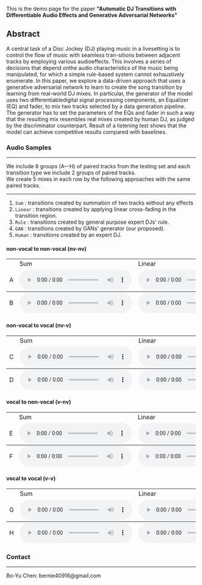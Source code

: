 This is the demo page for the paper **"Automatic DJ Transitions with Differentiable Audio Effects and Generative Adversarial Networks"**



## Abstract
A central task of a Disc Jockey (DJ) playing music in a livesetting  is  to  control  the  flow  of  music  with  seamless  tran-sitions between adjacent tracks by employing various audioeffects. This  involves  a  series  of  decisions  that  depend  onthe audio characteristics of the music being manipulated, for which a simple rule-based system cannot exhaustively enumerate. In this paper, we explore a data-driven approach that uses a generative adversarial  network to learn to create  the song  transition by learning from real-world  DJ  mixes. In particular, the generator of the model uses two differentiabledigital signal processing components, an Equalizer (EQ) and fader, to mix two tracks selected by a data generation pipeline. The generator has to set the parameters of the EQs and fader in such a way that the resulting mix resembles real mixes created by human DJ, as judged by the discriminator counterpart. Result of a listening test shows that the model can achieve competitive results compared with baselines.

### Audio Samples

<hr>
We include 8 groups (A–-H) of paired tracks from the testing set and each transition type we include 2 groups of paired tracks. <br>
We create 5 mixes in each row by the following approaches with the same paired tracks.     
<hr>

1. `Sum`    : transitions created by summation of two tracks without any effects
2. `Linear` : transitions created by applying linear cross-fading in the transition region.
3. `Rule`   : transitions created by general purpose expert DJs' rule.
4. `GAN`    : transitions created by GANs' generator (our proposed).
5. `Human`  : transitions created by an expert DJ.




#### non-vocal to non-vocal (nv-nv)

<table class="audio-table">
  <tbody>
    <tr>
      <td></td>
      <td>Sum</td>
      <td>Linear</td>
      <td>Rule</td>
      <td>GAN</td>
      <td>Human</td>
    </tr>
    <tr>
      <td>A</td>
      <td><audio controls=""><source src="./assets/audios/1/sum.wav" type="audio/mpeg" /></audio></td>
      <td><audio controls=""><source src="./assets/audios/1/linear.wav" type="audio/mpeg" /></audio></td>
      <td><audio controls=""><source src="./assets/audios/1/rule.wav" type="audio/mpeg" /></audio></td>
      <td><audio controls=""><source src="./assets/audios/1/gan.wav" type="audio/mpeg" /></audio></td>
      <td><audio controls=""><source src="./assets/audios/1/human.wav" type="audio/mpeg" /></audio></td>
    </tr>
  </tbody>
  <tfoot>
    <tr>
      <td>B</td>
      <td><audio controls=""><source src="./assets/audios/2/sum.wav" type="audio/mpeg" /></audio></td>
      <td><audio controls=""><source src="./assets/audios/2/linear.wav" type="audio/mpeg" /></audio></td>
      <td><audio controls=""><source src="./assets/audios/2/rule.wav" type="audio/mpeg" /></audio></td>
      <td><audio controls=""><source src="./assets/audios/2/gan.wav" type="audio/mpeg" /></audio></td>
      <td><audio controls=""><source src="./assets/audios/2/human.wav" type="audio/mpeg" /></audio></td>
    </tr>
  </tfoot>
</table>

#### non-vocal to vocal (nv-v)

<table class="audio-table">
  <tbody>
    <tr>
      <td></td>
      <td>Sum</td>
      <td>Linear</td>
      <td>Rule</td>
      <td>GAN</td>
      <td>Human</td>
    </tr>
    <tr>
      <td>C</td>
      <td><audio controls=""><source src="./assets/audios/3/sum.wav" type="audio/mpeg" /></audio></td>
      <td><audio controls=""><source src="./assets/audios/3/linear.wav" type="audio/mpeg" /></audio></td>
      <td><audio controls=""><source src="./assets/audios/3/rule.wav" type="audio/mpeg" /></audio></td>
      <td><audio controls=""><source src="./assets/audios/3/gan.wav" type="audio/mpeg" /></audio></td>
      <td><audio controls=""><source src="./assets/audios/3/human.wav" type="audio/mpeg" /></audio></td>
    </tr>
  </tbody>
  <tfoot>
    <tr>
      <td>D</td>
      <td><audio controls=""><source src="./assets/audios/4/sum.wav" type="audio/mpeg" /></audio></td>
      <td><audio controls=""><source src="./assets/audios/4/linear.wav" type="audio/mpeg" /></audio></td>
      <td><audio controls=""><source src="./assets/audios/4/rule.wav" type="audio/mpeg" /></audio></td>
      <td><audio controls=""><source src="./assets/audios/4/gan.wav" type="audio/mpeg" /></audio></td>
      <td><audio controls=""><source src="./assets/audios/4/human.wav" type="audio/mpeg" /></audio></td>
    </tr>
  </tfoot>
</table>



#### vocal to non-vocal (v-nv)

<table class="audio-table">
  <tbody>
    <tr>
      <td></td>
      <td>Sum</td>
      <td>Linear</td>
      <td>Rule</td>
      <td>GAN</td>
      <td>Human</td>
    </tr>
    <tr>
      <td>E</td>
      <td><audio controls=""><source src="./assets/audios/5/sum.wav" type="audio/mpeg" /></audio></td>
      <td><audio controls=""><source src="./assets/audios/5/linear.wav" type="audio/mpeg" /></audio></td>
      <td><audio controls=""><source src="./assets/audios/5/rule.wav" type="audio/mpeg" /></audio></td>
      <td><audio controls=""><source src="./assets/audios/5/gan.wav" type="audio/mpeg" /></audio></td>
      <td><audio controls=""><source src="./assets/audios/5/human.wav" type="audio/mpeg" /></audio></td>
    </tr>
  </tbody>
  <tfoot>
    <tr>
      <td>F</td>
      <td><audio controls=""><source src="./assets/audios/6/sum.wav" type="audio/mpeg" /></audio></td>
      <td><audio controls=""><source src="./assets/audios/6/linear.wav" type="audio/mpeg" /></audio></td>
      <td><audio controls=""><source src="./assets/audios/6/rule.wav" type="audio/mpeg" /></audio></td>
      <td><audio controls=""><source src="./assets/audios/6/gan.wav" type="audio/mpeg" /></audio></td>
      <td><audio controls=""><source src="./assets/audios/6/human.wav" type="audio/mpeg" /></audio></td>
    </tr>
  </tfoot>
</table>


#### vocal to vocal (v-v)

<table class="audio-table">
  <tbody>
    <tr>
      <td></td>
      <td>Sum</td>
      <td>Linear</td>
      <td>Rule</td>
      <td>GAN</td>
      <td>Human</td>
    </tr>
    <tr>
      <td>G</td>
      <td><audio controls=""><source src="./assets/audios/7/sum.wav" type="audio/mpeg" /></audio></td>
      <td><audio controls=""><source src="./assets/audios/7/linear.wav" type="audio/mpeg" /></audio></td>
      <td><audio controls=""><source src="./assets/audios/7/rule.wav" type="audio/mpeg" /></audio></td>
      <td><audio controls=""><source src="./assets/audios/7/gan.wav" type="audio/mpeg" /></audio></td>
      <td><audio controls=""><source src="./assets/audios/7/human.wav" type="audio/mpeg" /></audio></td>
    </tr>
  </tbody>
  <tfoot>
    <tr>
      <td>H</td>
      <td><audio controls=""><source src="./assets/audios/8/sum.wav" type="audio/mpeg" /></audio></td>
      <td><audio controls=""><source src="./assets/audios/8/linear.wav" type="audio/mpeg" /></audio></td>
      <td><audio controls=""><source src="./assets/audios/8/rule.wav" type="audio/mpeg" /></audio></td>
      <td><audio controls=""><source src="./assets/audios/8/gan.wav" type="audio/mpeg" /></audio></td>
      <td><audio controls=""><source src="./assets/audios/8/human.wav" type="audio/mpeg" /></audio></td>
    </tr>
  </tfoot>
</table>



### Contact 

<hr>
Bo-Yu Chen: bernie40916@gmail.com

